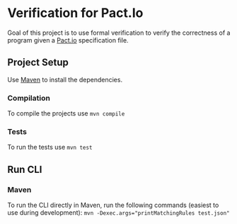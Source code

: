 # Verification for Pact.Io

Goal of this project is to use formal verification to verify the correctness of a program given
a [Pact.io](https://www.pactio) specification file.

## Project Setup

Use [Maven](https://maven.apache.org/) to install the dependencies.

### Compilation

To compile the projects use ```mvn compile```

### Tests

To run the tests use ``mvn test``

## Run CLI

### Maven

To run the CLI directly in Maven, run the following commands (easiest to use during development):
```mvn -Dexec.args="printMatchingRules test.json"```
